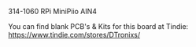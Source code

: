 314-1060 RPi MiniPiio AIN4


You can find blank PCB's & Kits for this board at Tindie:
https://www.tindie.com/stores/DTronixs/
